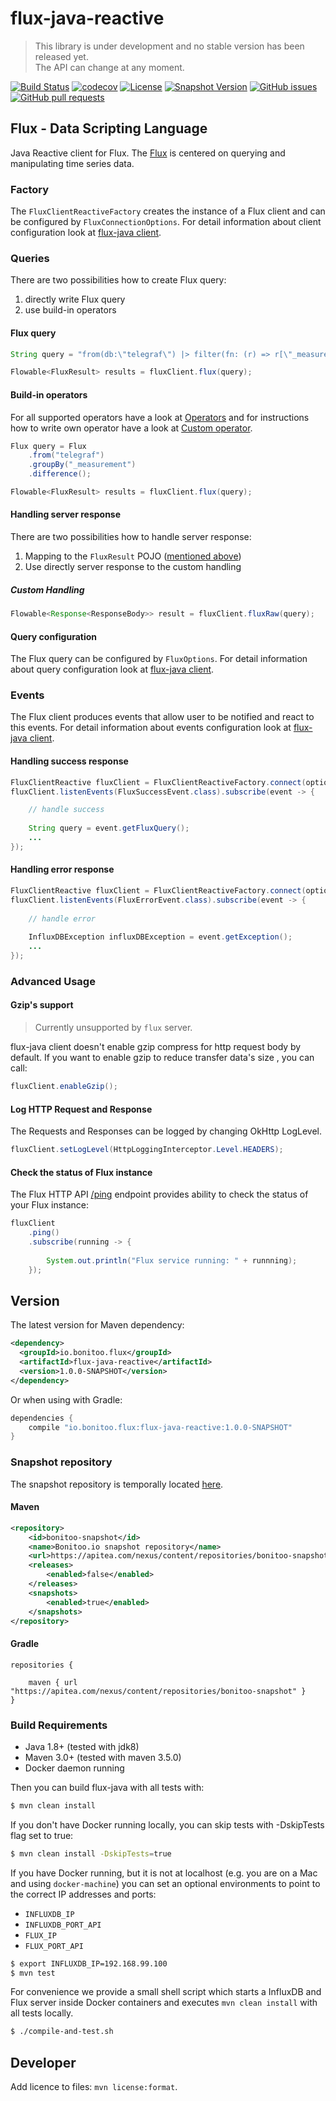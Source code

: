 # flux-java-reactive

> This library is under development and no stable version has been released yet.  
> The API can change at any moment.

[![Build Status](https://travis-ci.org/bonitoo-io/flux-java-reactive.svg?branch=master)](https://travis-ci.org/bonitoo-io/flux-java-reactive)
[![codecov](https://codecov.io/gh/bonitoo-io/flux-java-reactive/branch/master/graph/badge.svg)](https://codecov.io/gh/bonitoo-io/flux-java-reactive)
[![License](https://img.shields.io/github/license/bonitoo-io/flux-java-reactive.svg)](https://github.com/bonitoo-io/flux-java-reactive/blob/master/LICENSE)
[![Snapshot Version](https://img.shields.io/nexus/s/https/apitea.com/nexus/io.bonitoo.flux/flux-java-reactive.svg)](https://apitea.com/nexus/content/repositories/bonitoo-snapshot/)
[![GitHub issues](https://img.shields.io/github/issues-raw/bonitoo-io/flux-java-reactive.svg)](https://github.com/bonitoo-io/flux-java-reactive/issues)
[![GitHub pull requests](https://img.shields.io/github/issues-pr-raw/bonitoo-io/flux-java-reactive.svg)](https://github.com/bonitoo-io/flux-java-reactive/pulls)

## Flux - Data Scripting Language
Java Reactive client for Flux. The [Flux](https://github.com/influxdata/platform/tree/master/query#flux---influx-data-language) is centered on querying and manipulating time series data.

### Factory

The `FluxClientReactiveFactory` creates the instance of a Flux client and can be configured by `FluxConnectionOptions`. 
For detail information about client configuration look at [flux-java client](https://github.com/bonitoo-io/flux-java#flux-configuration).

### Queries
There are two possibilities how to create Flux query:

1. directly write Flux query
2. use build-in operators

#### Flux query

```java
String query = "from(db:\"telegraf\") |> filter(fn: (r) => r[\"_measurement\"] == \"cpu\" AND r[\"_field\"] == \"usage_user\") |> sum()";

Flowable<FluxResult> results = fluxClient.flux(query);
```

#### Build-in operators

For all supported operators have a look at [Operators](https://github.com/bonitoo-io/flux-java/blob/master/OPERATORS.md) and for instructions how to write own operator have a look at [Custom operator](https://github.com/bonitoo-io/flux-java/blob/master/OPERATORS.md#custom-operator).

```java
Flux query = Flux
    .from("telegraf")
    .groupBy("_measurement")
    .difference();

Flowable<FluxResult> results = fluxClient.flux(query);
```

#### Handling server response

There are two possibilities how to handle server response:
1. Mapping to the `FluxResult` POJO ([mentioned above](#flux-query))
2. Use directly server response to the custom handling

##### Custom Handling  
```java
Flowable<Response<ResponseBody>> result = fluxClient.fluxRaw(query);
```


#### Query configuration

The Flux query can be configured by `FluxOptions`. For detail information about query configuration look at [flux-java client](https://github.com/bonitoo-io/flux-java#query-configuration).

### Events
The Flux client produces events that allow user to be notified and react to this events. For detail information about events configuration look at [flux-java client](https://github.com/bonitoo-io/flux-java#events).

#### Handling success response
```java
FluxClientReactive fluxClient = FluxClientReactiveFactory.connect(options);
fluxClient.listenEvents(FluxSuccessEvent.class).subscribe(event -> {

    // handle success
    
    String query = event.getFluxQuery();
    ...
});
```

#### Handling error response
```java
FluxClientReactive fluxClient = FluxClientReactiveFactory.connect(options);
fluxClient.listenEvents(FluxErrorEvent.class).subscribe(event -> {
    
    // handle error
    
    InfluxDBException influxDBException = event.getException();
    ...
});
```
### Advanced Usage

#### Gzip's support 

> Currently unsupported by `flux` server.

flux-java client doesn't enable gzip compress for http request body by default. If you want to enable gzip to reduce transfer data's size , you can call:

```java
fluxClient.enableGzip();
```

#### Log HTTP Request and Response
The Requests and Responses can be logged by changing OkHttp LogLevel.
```java
fluxClient.setLogLevel(HttpLoggingInterceptor.Level.HEADERS);
```

#### Check the status of Flux instance
The Flux HTTP API [/ping](https://github.com/influxdata/platform/blob/master/http/swagger.yml) endpoint provides ability 
to check the status of your Flux instance:

```java
fluxClient
    .ping()
    .subscribe(running -> {
        
        System.out.println("Flux service running: " + runnning);
    });
```

## Version

The latest version for Maven dependency:
```xml
<dependency>
  <groupId>io.bonitoo.flux</groupId>
  <artifactId>flux-java-reactive</artifactId>
  <version>1.0.0-SNAPSHOT</version>
</dependency>
```
  
Or when using with Gradle:
```groovy
dependencies {
    compile "io.bonitoo.flux:flux-java-reactive:1.0.0-SNAPSHOT"
}
```

### Snapshot repository
The snapshot repository is temporally located [here](https://apitea.com/nexus/content/repositories/bonitoo-snapshot/).

#### Maven
```xml
<repository>
    <id>bonitoo-snapshot</id>
    <name>Bonitoo.io snapshot repository</name>
    <url>https://apitea.com/nexus/content/repositories/bonitoo-snapshot/</url>
    <releases>
        <enabled>false</enabled>
    </releases>
    <snapshots>
        <enabled>true</enabled>
    </snapshots>
</repository>
```
#### Gradle
```
repositories {

    maven { url "https://apitea.com/nexus/content/repositories/bonitoo-snapshot" }
}
```

### Build Requirements

* Java 1.8+ (tested with jdk8)
* Maven 3.0+ (tested with maven 3.5.0)
* Docker daemon running

Then you can build flux-java with all tests with:

```bash
$ mvn clean install
```

If you don't have Docker running locally, you can skip tests with -DskipTests flag set to true:

```bash
$ mvn clean install -DskipTests=true
```

If you have Docker running, but it is not at localhost (e.g. you are on a Mac and using `docker-machine`) you can set an optional environments to point to the correct IP addresses and ports:

- `INFLUXDB_IP`
- `INFLUXDB_PORT_API`
- `FLUX_IP`
- `FLUX_PORT_API`

```bash
$ export INFLUXDB_IP=192.168.99.100
$ mvn test
```

For convenience we provide a small shell script which starts a InfluxDB and Flux server inside Docker containers and executes `mvn clean install` with all tests locally.

```bash
$ ./compile-and-test.sh
```

## Developer

Add licence to files: `mvn license:format`.